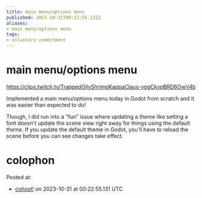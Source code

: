 ```yaml
---
title: main menu/options menu
published: 2023-10-31T00:22:55.131Z
aliases:
- main menu/options menu
tags:
- voluntary-commitment
---
```


# main menu/options menu

https://clips.twitch.tv/TrappedOilyShrimpKappaClaus-vggCkypBRD6OwV4b

Implemented a main menu/options menu today in Godot from scratch and it was easier than expected to do!

Though, I did run into a "fun" issue where updating a theme like setting a font doesn't update the scene view right away for things using the default theme. If you update the default theme in Godot, you'll have to reload the scene before you can see changes take effect.

# colophon

Posted at:
- [cohost!](https://cohost.org/exodrifter/post/3356811-main-menu-options-me) on 2023-10-31 at 00:22:55.131 UTC
